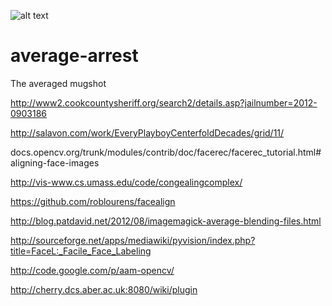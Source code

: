 
![alt text](https://github.com/fgregg/average-arrest/raw/master/src/wow.jpg "Logo Title Text 1")

average-arrest
==============

The averaged mugshot

http://www2.cookcountysheriff.org/search2/details.asp?jailnumber=2012-0903186

http://salavon.com/work/EveryPlayboyCenterfoldDecades/grid/11/

docs.opencv.org/trunk/modules/contrib/doc/facerec/facerec_tutorial.html#aligning-face-images

http://vis-www.cs.umass.edu/code/congealingcomplex/

https://github.com/roblourens/facealign

http://blog.patdavid.net/2012/08/imagemagick-average-blending-files.html

http://sourceforge.net/apps/mediawiki/pyvision/index.php?title=FaceL:_Facile_Face_Labeling

http://code.google.com/p/aam-opencv/

http://cherry.dcs.aber.ac.uk:8080/wiki/plugin